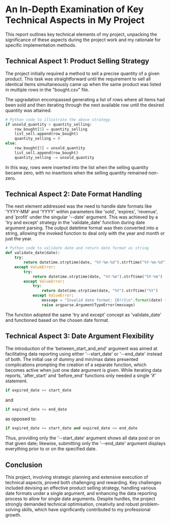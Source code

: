 # An In-Depth Examination of Key Technical Aspects in My Project

This report outlines key technical elements of my project, unpacking the significance of these aspects during the project work and my rationale for specific implementation methods. 

## **Technical Aspect 1: Product Selling Strategy**

The project initially required a method to sell a precise quantity of a given product. This task was straightforward until the requirement to sell all identical items simultaneously came up when the same product was listed in multiple rows in the "bought.csv" file. 

The upgradation encompassed generating a list of rows where all items had been sold and then iterating through the next available row until the desired quantity was attained.

```python
# Python code to illustrate the above strategy
if unsold_quantity > quantity_selling:
    row_bought[5] = quantity_selling
    list_sell.append(row_bought)
    quantity_selling = 0
else:
    row_bought[5] = unsold_quantity
    list_sell.append(row_bought)
    quantity_selling -= unsold_quantity
```

In this way, rows were inserted into the list when the selling quantity became zero, with no insertions when the selling quantity remained non-zero.

## **Technical Aspect 2: Date Format Handling**

The next element addressed was the need to handle date formats like 'YYYY-MM' and 'YYYY' within parameters like 'sold', 'expires', 'revenue', and 'profit' under the singular '--date' argument. This was achieved by a 'try and except' strategy in the 'validate_date' function during date argument parsing. The output datetime format was then converted into a string, allowing the invoked function to deal only with the year and month or just the year.

```python
# Python code to validate date and return date format as string
def validate_date(date):
    try:
        return datetime.strptime(date, "%Y-%m-%d").strftime("%Y-%m-%d")
    except ValueError:
        try:
            return datetime.strptime(date, "%Y-%m").strftime("%Y-%m")
        except ValueError:
            try:
                return datetime.strptime(date, "%Y").strftime("%Y")
            except ValueError:
                message = "Invalid date format: {0!r}\n".format(date) + "Valid date formats are 'YYYY-MM-DD,' 'YYYY-MM,' and 'YYYY.'"
                raise argparse.ArgumentTypeError(message)
```

The function adopted the same 'try and except' concept as 'validate_date' and functioned based on the chosen date format.

## **Technical Aspect 3: Date Argument Flexibility**

The introduction of the 'between_start_and_end' argument was aimed at facilitating data reporting using either '--start_date' or '--end_date' instead of both. The initial use of dummy and min/max dates presented complications prompting the creation of a separate function, which becomes active when just one date argument is given. While iterating data reports, 'after_start' and 'before_end' functions only needed a single 'if' statement.

```python
if expired_date >= start_date
```
and
```python
if expired_date <= end_date
```
as opposed to:
```python
if expired_date >= start_date and expired_date <= end_date
```

Thus, providing only the '--start_date' argument shows all data post or on that given date; likewise, submitting only the '--end_date' argument displays everything prior to or on the specified date.

## **Conclusion**

This project, involving strategic planning and extensive execution of technical aspects, proved both challenging and rewarding. Key challenges included devising an effective product selling strategy, handling various date formats under a single argument, and enhancing the data reporting process to allow for single date arguments. Despite hurdles, the project strongly demanded technical optimisation, creativity and robust problem-solving skills, which have significantly contributed to my professional growth.
